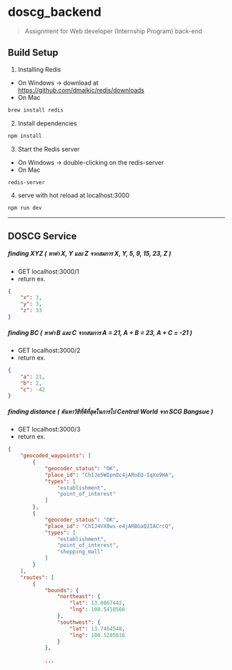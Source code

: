 # doscg_backend

> Assignment for Web developer (Internship Program) back-end

## Build Setup

1. Installing Redis
- On Windows -> download at <https://github.com/dmajkic/redis/downloads>
- On Mac
``` bash
brew install redis
```
2. Install dependencies
``` bash
npm install
```
3. Start the Redis server
- On Windows -> double-clicking on the redis-server
- On Mac
``` bash
redis-server
```
4. serve with hot reload at localhost:3000
``` bash
npm run dev
```
---

## DOSCG Service

##### finding XYZ ( หาค่า X, Y และ Z จากสมการ X, Y, 5, 9, 15, 23, Z )
- GET localhost:3000/1
- return ex.
```json
{
    "x": 3,
    "y": 3,
    "z": 33
}
```


##### finding BC ( หาค่า B และ C  จากสมการ A = 21, A + B = 23, A + C = -21 )
- GET localhost:3000/2
- return ex.
```json
{
    "a": 21,
    "b": 2,
    "c": -42
}
```
##### finding distance ( ค้นหาวิธีที่ดีที่สุดในการไป Central World จาก SCG Bangsue )
- GET localhost:3000/3
- return ex.
```json
{
    "geocoded_waypoints": [
        {
            "geocoder_status": "OK",
            "place_id": "ChIJe5WIpnOc4jARoEQ-IqXo9HA",
            "types": [
                "establishment",
                "point_of_interest"
            ]
        },
        {
            "geocoder_status": "OK",
            "place_id": "ChIJ4VX0ws-e4jARBGaQ2IACrcQ",
            "types": [
                "establishment",
                "point_of_interest",
                "shopping_mall"
            ]
        }
    ],
    "routes": [
        {
            "bounds": {
                "northeast": {
                    "lat": 13.8067442,
                    "lng": 100.5410566
                },
                "southwest": {
                    "lat": 13.7464548,
                    "lng": 100.5205816
                }
            },
            
            ...
```
